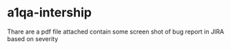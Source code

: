 # a1qa-intership

Thare are a pdf file attached contain some screen shot of bug report in JIRA based on severity
